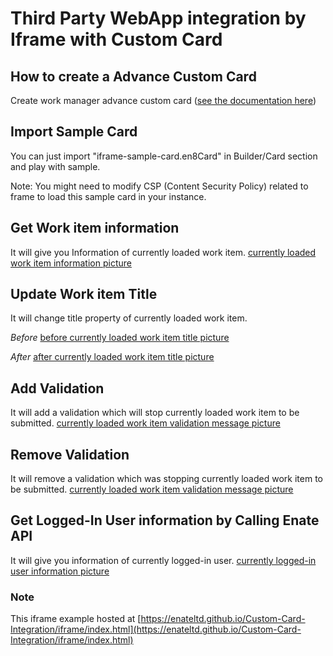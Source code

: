 # Third Party WebApp integration by Iframe with Custom Card

## How to create a Advance Custom Card

Create work manager advance custom card ([see the documentation here](https://docs.enate.net/enate-help/builder/builder-2021.1/custom-data-and-custom-card-configuration/super-flexible-cards))

## Import Sample Card

You can just import "iframe-sample-card.en8Card" in Builder/Card section and play with sample.

Note: You might need to modify CSP (Content Security Policy) related to frame to load this sample card in your instance.

## Get Work item information

It will give you Information of currently loaded work item.
[currently loaded work item information picture]()

## Update Work item Title

It will change title property of currently loaded work item.

*Before*
[before currently loaded work item title picture]()

*After*
[after currently loaded work item title picture]()

## Add Validation

It will add a validation which will stop currently loaded work item to be submitted.
[currently loaded work item validation message picture]()

## Remove Validation

It will remove a validation which was stopping currently loaded work item to be submitted.
[currently loaded work item validation message picture]()


## Get Logged-In User information by Calling Enate API

It will give you information of currently logged-in user.
[currently logged-in user information picture]()


### Note

This iframe example hosted at [https://enateltd.github.io/Custom-Card-Integration/iframe/index.html](https://enateltd.github.io/Custom-Card-Integration/iframe/index.html)